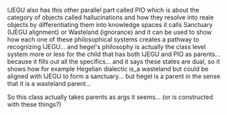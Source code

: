 IJEGU also has this other parallel part called PIO which is about the category of objects called hallucinations and how they resolve into reale objects by differentiating them into knowledge spaces it calls Sanctuary (IJEGU alignment) or Wasteland (ignorance) and it can be used to show how each one of these philosophical systems creates a pathway to recognizing IJEGU... and hegel's philosophy is actually the class level system more or less for the child that has both IJEGU and PIO as parents... because it fills out all the specifics... and it says these states are dual, so it shows how for example Hegelian dialectic is_a wasteland but could be aligned with IJEGU to form a sanctuary... but hegel is a parent in the sense that it is a wasteland parent...

So this class actually takes parents as args it seems... (or is constructed with these things?)
